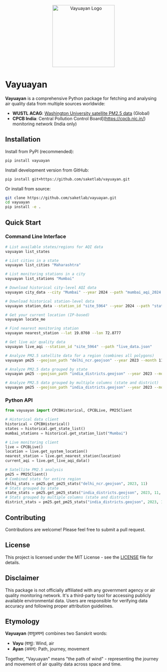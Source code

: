 <p align="center">
  <img src="docs/assets/vayuayan.png" alt="Vayuayan Logo" width="200"/>
</p>

# Vayuayan

**Vayuayan** is a comprehensive Python package for fetching and analysing air quality data from multiple sources worldwide:

- **WUSTL ACAG**: [Washington University satellite PM2.5 data](https://sites.wustl.edu/acag/datasets/surface-pm2-5/) (Global)
- **CPCB India**: Central Pollution Control Board](https://cpcb.nic.in/) monitoring network (India only)

## Installation

Install from PyPI (recommended):

```bash
pip install vayuayan
```

Install development version from GitHub:

```bash
pip install git+https://github.com/saketlab/vayuayan.git
```

Or install from source:

```bash
git clone https://github.com/saketlab/vayuayan.git
cd vayuayan
pip install -e .
```

## Quick Start

### Command Line Interface

```bash
# List available states/regions for AQI data
vayuayan list_states

# List cities in a state
vayuayan list_cities "Maharashtra"

# List monitoring stations in a city
vayuayan list_stations "Mumbai"

# Download historical city-level AQI data
vayuayan city_data --city "Mumbai" --year 2024 --path "mumbai_aqi_2024.csv"

# Download historical station-level data
vayuayan station_data --station_id "site_5964" --year 2024 --path "station_data_2024.csv"

# Get your current location (IP-based)
vayuayan locate_me

# Find nearest monitoring station
vayuayan nearest_station --lat 19.0760 --lon 72.8777

# Get live air quality data
vayuayan live_aqi --station_id "site_5964" --path "live_data.json"

# Analyze PM2.5 satellite data for a region (combines all polygons)
vayuayan pm25 --geojson_path "delhi_ncr.geojson" --year 2023 --month 11

# Analyze PM2.5 data grouped by state
vayuayan pm25 --geojson_path "india_districts.geojson" --year 2023 --month 11 --group_by state_name

# Analyze PM2.5 data grouped by multiple columns (state and district)
vayuayan pm25 --geojson_path "india_districts.geojson" --year 2023 --month 11 --group_by state_name,district_name
```

### Python API

```python
from vayuayan import CPCBHistorical, CPCBLive, PM25Client

# Historical data client
historical = CPCBHistorical()
states = historical.get_state_list()
mumbai_stations = historical.get_station_list("Mumbai")

# Live monitoring client
live = CPCBLive()
location = live.get_system_location()
nearest_station = live.get_nearest_station(location)
current_aqi = live.get_live_aqi_data()

# Satellite PM2.5 analysis
pm25 = PM25Client()
# Combined stats for entire region
delhi_stats = pm25.get_pm25_stats("delhi_ncr.geojson", 2023, 11)
# Stats grouped by state
state_stats = pm25.get_pm25_stats("india_districts.geojson", 2023, 11, group_by="state_name")
# Stats grouped by multiple columns (state and district)
district_stats = pm25.get_pm25_stats("india_districts.geojson", 2023, 11, group_by="state_name,district_name")
```

## Contributing

Contributions are welcome! Please feel free to submit a pull request.

## License

This project is licensed under the MIT License - see the [LICENSE](LICENSE) file for details.

## Disclaimer

This package is not officially affiliated with any government agency or air quality monitoring network. It's a third-party tool for accessing publicly available environmental data. Users are responsible for verifying data accuracy and following proper attribution guidelines.

## Etymology

**Vayuayan** (वायुअयन) combines two Sanskrit words:
- **Vayu** (वायु): Wind, air 
- **Ayan** (अयन): Path, journey, movement

Together, "Vayuayan" means "the path of wind" - representing the journey and movement of air quality data across space and time.
